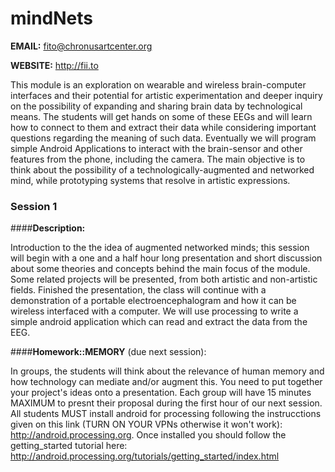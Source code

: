 # mindNets

**EMAIL:** fito@chronusartcenter.org

**WEBSITE:** http://fii.to

This module is an exploration on wearable and wireless brain-computer interfaces and their potential for artistic experimentation and deeper inquiry on the possibility of expanding and sharing brain data by technological means. The students will get hands on some of these EEGs and will learn how to connect to them and extract their data while considering important questions regarding the meaning of such data. Eventually we will program simple Android Applications to interact with the brain-sensor and other features from the phone, including the camera. The main objective is to think about the possibility of a technologically-augmented and networked mind, while prototyping systems that resolve in artistic expressions.

### Session 1

####**Description:** 

Introduction to the the idea of augmented networked minds; this session will begin with a one and a half hour long presentation and short discussion about some theories and concepts behind the main focus of the module. Some related projects will be presented, from both artistic and non-artistic fields. Finished the presentation, the class will continue with a demonstration of a portable electroencephalogram and how it can be wireless interfaced with a computer. We will use processing to write a simple android application which can read and extract the data from the EEG.

####**Homework::MEMORY** (due next session): 

In groups, the students will think about the 	relevance of human memory and how technology can mediate and/or augment this. You need to put together your project's ideas onto a presentation. Each group will have 15 minutes MAXIMUM to presnt their proposal during the first hour of our next session. All students MUST install android for processing following the instrucctions given on this link (TURN ON YOUR VPNs otherwise it won't work): http://android.processing.org. Once installed you should follow the getting_started tutorial here: http://android.processing.org/tutorials/getting_started/index.html


